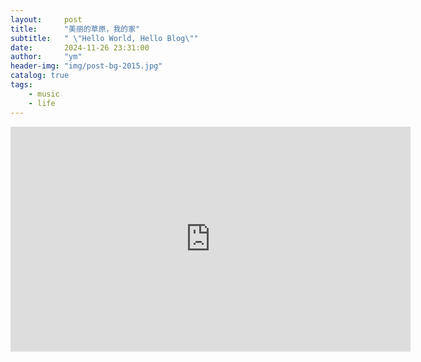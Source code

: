 ```yaml
---
layout:     post
title:      "美丽的草原，我的家"
subtitle:   " \"Hello World, Hello Blog\""
date:       2024-11-26 23:31:00
author:     "ym"
header-img: "img/post-bg-2015.jpg"
catalog: true
tags:
    - music
    - life
---
```


<iframe src="https://rumble.com/embed/v4fx7t6/?pub=3ecnru" frameborder="0" height="360" width="640" class="rumble"></iframe>
